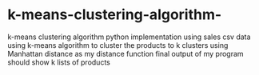 # k-means-clustering-algorithm-
 k-means clustering algorithm python implementation using sales csv data
 using k-means algorithm to cluster the products to k clusters using Manhattan distance as my distance function
 final output of my program should show k lists of products
